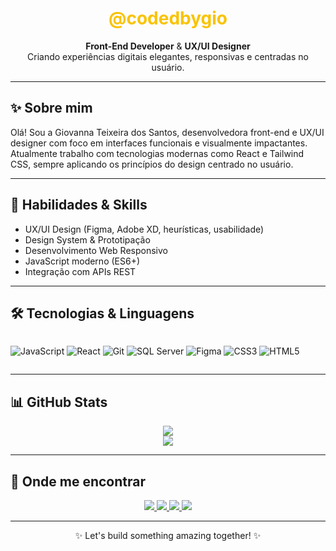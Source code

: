 

<h1 align="center" style="color: #F9C300;">@codedbygio</h1>

<p align="center">
  <strong>Front-End Developer</strong> & <strong>UX/UI Designer</strong> <br>
  Criando experiências digitais elegantes, responsivas e centradas no usuário.
</p>

---

## ✨ Sobre mim

Olá! Sou a Giovanna Teixeira dos Santos, desenvolvedora front-end e UX/UI designer com foco em interfaces funcionais e visualmente impactantes.  
Atualmente trabalho com tecnologias modernas como React e Tailwind CSS, sempre aplicando os princípios do design centrado no usuário.

---

## 💼 Habilidades & Skills

- UX/UI Design (Figma, Adobe XD, heurísticas, usabilidade)
- Design System & Prototipação
- Desenvolvimento Web Responsivo
- JavaScript moderno (ES6+)
- Integração com APIs REST

---

## 🛠️ Tecnologias & Linguagens

<div style="display: flex; gap: 8px; flex-wrap: wrap">

 ![JavaScript](https://img.shields.io/badge/-JavaScript-F7DF1E?style=for-the-badge&logo=javascript&logoColor=black)
![React](https://img.shields.io/badge/-React-61DAFB?style=for-the-badge&logo=react&logoColor=black)
![Git](https://img.shields.io/badge/-Git-F05032?style=for-the-badge&logo=git&logoColor=white)
![SQL Server](https://img.shields.io/badge/-SQL%20Server-CC2927?style=for-the-badge&logo=microsoftsqlserver&logoColor=white)
![Figma](https://img.shields.io/badge/-Figma-F24E1E?style=for-the-badge&logo=figma&logoColor=white)
![CSS3](https://img.shields.io/badge/-CSS3-1572B6?style=for-the-badge&logo=css3&logoColor=white)
![HTML5](https://img.shields.io/badge/-HTML5-E34F26?style=for-the-badge&logo=html5&logoColor=white)


</div>

---

## 📊 GitHub Stats

<p align="center">
  <img src="https://github-readme-stats.vercel.app/api?username=codedbygio&show_icons=true&theme=radical&icon_color=F9C300&title_color=F9C300&text_color=ffffff&bg_color=000000">
  <br />
  <img src="https://github-readme-stats.vercel.app/api/top-langs/?username=codedbygio&layout=compact&theme=radical&title_color=F9C300&text_color=ffffff&bg_color=000000">
</p>

---

## 🔗 Onde me encontrar

<p align="center">
  <a href="https://www.linkedin.com/in/codedbygio">
    <img src="https://img.shields.io/badge/-LinkedIn-0077B5?style=for-the-badge&logo=linkedin&logoColor=white" />
  </a>
  <a href="https://instagram.com/codedbygio">
    <img src="https://img.shields.io/badge/-Instagram-E4405F?style=for-the-badge&logo=instagram&logoColor=white" />
  </a>
  <a href="https://behance.net/codedbygio">
    <img src="https://img.shields.io/badge/-Behance-1769FF?style=for-the-badge&logo=behance&logoColor=white" />
  </a>
  <a href="https://site-cbg.vercel.app">
    <img src="https://img.shields.io/badge/-Portfólio-black?style=for-the-badge&logo=web&logoColor=white" />
  </a>
</p>

---

<p align="center">✨ Let's build something amazing together! ✨</p>
